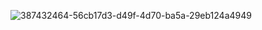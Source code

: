 ![387432464-56cb17d3-d49f-4d70-ba5a-29eb124a4949](https://github.com/user-attachments/assets/bf0d81fe-e912-4d4d-a417-b0452b78d98b)
